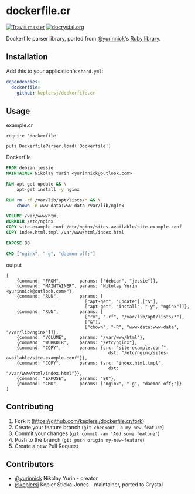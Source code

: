 dockerfile.cr
=============

[![Travis master](https://img.shields.io/travis/keplersj/dockerfile.cr/master.svg?maxAge=2592000?style=flat-square)](https://travis-ci.org/keplersj/dockerfile.cr)
[![docrystal.org](http://docrystal.org/badge.svg)](http://docrystal.org/github.com/keplersj/dockerfile.cr)

Dockerfile parser library, ported from [@yurinnick](https://github.com/yurinnick)'s [Ruby library](https://github.com/yurinnick/ruby-dockerfile-parser).

## Installation

Add this to your application's `shard.yml`:

```yaml
dependencies:
  dockerfile:
    github: keplersj/dockerfile.cr
```

## Usage

example.cr

```crystal
require 'dockerfile'

puts DockerfileParser.load('Dockerfile')
```

Dockerfile

```Dockerfile
FROM debian:jessie
MAINTAINER Nikolay Yurin <yurinnick@outlook.com>

RUN apt-get update && \
    apt-get install -y nginx

RUN rm -rf /var/lib/apt/lists/* && \
    chown -R www-data:www-data /var/lib/nginx

VOLUME /var/www/html
WORKDIR /etc/nginx
COPY site-example.conf /etc/nginx/sites-available/site-example.conf
COPY index.html.tmpl /var/www/html/index.html

EXPOSE 80

CMD ["nginx", "-g", "daemon off;"]
```

output

```crystal
[
    {command: "FROM",       params: ["debian", "jessie"]},
    {command: "MAINTAINER", params: "Nikolay Yurin <yurinnick@outlook.com>"},
    {command: "RUN",        params: [
                              ["apt-get", "update"],["&"],
                              ["apt-get", "install", "-y", "nginx"]]},
    {command: "RUN",        params: [
                              ["rm", "-rf", "/var/lib/apt/lists/*"],
                              ["&"],
                              ["chown", "-R", "www-data:www-data", "/var/lib/nginx"]]},
    {command: "VOLUME",     params: "/var/www/html"},
    {command: "WORKDIR",    params: "/etc/nginx"},
    {command: "COPY",       params: {src: "site-example.conf",
                                       dst: "/etc/nginx/sites-available/site-example.conf"}},
    {command: "COPY",       params: {src: "index.html.tmpl",
                                       dst: "/var/www/html/index.html"}},
    {command: "EXPOSE",     params: "80"},
    {command: "CMD",        params: ["nginx", "-g", "daemon off;"]}
]
```

## Contributing

1. Fork it (https://github.com/keplersj/dockerfile.cr/fork)
2. Create your feature branch (`git checkout -b my-new-feature`)
3. Commit your changes (`git commit -am 'Add some feature'`)
4. Push to the branch (`git push origin my-new-feature`)
5. Create a new Pull Request

## Contributors

- [@yurinnick](https://github.com/yurinnick) Nikolay Yurin - creator
- [@keplersj](https://github.com/keplersj) Kepler Sticka-Jones - maintainer, ported to Crystal
